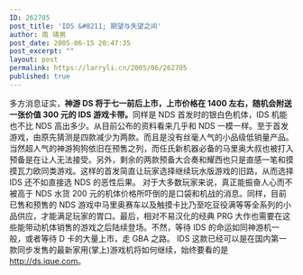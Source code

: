 ```yaml
---
ID: 262705
post_title: 'IDS &#8211; 期望与失望之间'
author: 南 靖男
post_date: 2005-06-15 20:47:35
post_excerpt: ""
layout: post
permalink: https://larryli.cn/2005/06/262705
published: true
---
```

多方消息证实，<strong>神游 DS 将于七一前后上市，上市价格在 1400 左右，随机会附送一张价值 300 元的 IDS 游戏卡带。</strong>同样是 NDS 首发时的银白色机体，IDS 机能也不比 NDS 高出多少。从目前公布的资料看来几乎和 NDS 一模一样。至于首发游戏，由原先猜测是四款减少为两款。而且是没有丝毫人气的小品级低销量产品。
当然超人气的神游狗狗依旧在预售之列，而任氏新机器必备的马里奥大叔也被打入预备是在让人无法接受。另外，剩余的两款预备大合奏和耀西也只是直感一笔和摸摸瓦力欧同类游戏。这样的首发简直让玩家选择继续玩水版游戏的旧路，从而选择 IDS 还不如直接选 NDS 的恶性后果。
对于大多数玩家来说，真正能振奋人心而不被高于 NDS 水货 200 元的机体价格所吓倒的是口袋和机战的消息。同样，目前已售和预售的 NDS 游戏中马里奥赛车以及触摸卡比乃至吃豆役满等等全系列的小品供应，才能满足玩家的胃口。最后，相对不易汉化的经典 PRG 大作也需要在这些能带动机体销售的游戏之后陆续登场。不然，等待 IDS 的命运如同神游机一般，或者等待 D 卡的大量上市，走 GBA 之路。
IDS 这款已经可以是在国内第一款同步发售的最新家用(掌上)游戏机将如何继续，始终要看的是 <a href="http://ds.ique.com">http://ds.ique.com</a>。